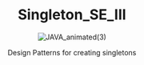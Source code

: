 <h1 align="center">Singleton_SE_III</h1>

<div align="center">
  
  ![JAVA_animated(3)](https://user-images.githubusercontent.com/82239349/159823477-eded60fb-e19b-4510-947a-124c6a4f1afd.gif)

  Design Patterns for creating singletons
</div>
